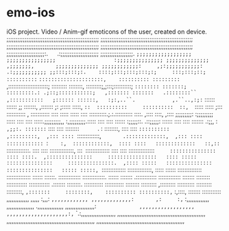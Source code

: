 # emo-ios
iOS project. Video / Anim-gif emoticons of the user, created on device. 
;;;;;;;;;;;;;;;;;;;;;;;;;;;;;;;;;;;;;;;;;;;;;;;;;;;
;;;;;;;;;;;;;;;;;;;;;;;;;;;;;;;;;;;;;;;;;;;;;;;;;;;
;;;;;;;;;;;;;;;;;;;;;;;;;;;;;;;;;;;;;;;;;;;;;;;;;;;
;;;;;;;;;;;;;;;;;;;;;;;;;;;;;;;;;;;;;;;;;;;;;;;;;;;
;;;;;;;;;;;;;;;;;;;;;:.`   `.:;;;;;;;;;;;;;;;;;;;;;
;;;;;;;;;;;;;;;;;;.             `;;;;;;;;;;;;;;;;;;
;;;;;;;;;;;;;;;;                   :;;;;;;;;;;;;;;;
;;;;;;;;;;;;;;       ,;;;;;;;,       ;;;;;;;;;;;;;;
;;;;;;;;;;;;:     ,;:;;;;;;;;;;;:     .:;;;;;;;;;;;
;;:::;:::;:.    ::::;:::;:::;:::;:;     :::;:::;::;
::::::::::`   `:::::::::::::::::::::,    ::::::::::
:::::::::`   ,:::::::::::::::::::::::;    :::::::::
::::::::,   :::::::::;,;:::;::::::::::;   `::::::::
:::::::;   :::::::::.: .;::;:::::::::::;   ,:::::::
:::::::   .::::::::``        ,:::::::::::   ;::::::
::::::,   :;:,..``.            ,.``..,:;:`   ::::::
::::::   ;;   :::::::,       ,:::::::   ;:   ;:::::
:::::,  `::  ::::::::::     ::::::::::  ::,  `:::::
:::::   ;::: ::::::::::: , ::::::::::: ::::   :::::
:::::   :::: ::::::::::.;.:.:::::::::: ::::.  ,::::
::::,  ,:::: ;;;;;;;;;:     :;;;;;;;;; :::::   ::::
::::   :::::.;;;;;;;;;,,   :,;;;;;;;;;.:::::   ::::
::::   :::::: :;;;;;::.     .::;;;;;: ::::::   ::::
::::   ::::::: .:;;,   :   `   ,;;:. :::::::`  ::::
::::   ::::::::`      `.    :       ::::::::,  ::::
::::  `::::::::::`     `          ,:::::::::,  ,:::
::::  `:::::::::::::,`        .:::::::::::::,  ,:::
::::   ::::::::::::  `:`    :,  ::::::::::::,  ::::
::::   :::::::::::::   ::,::`  :::::::::::::.  ::::
::::   ::::::::::::::,  :::` `::::::::::::::   ::::
::::   :::::::::::::::`      :::::::::::::::   ::::
::::.  ,:::::::::::::::     ::::::::::::::::   ::::
:::::   :::::::::::::::     :::::::::::::::.  ,::::
:::::   :::::::::::::::     :::::::::::::::   :::::
:::::,  `::::::::::::::     ::::::::::::::,   :::::
::::::   ::::::::::::::     ::::::::::::::   ::::::
::::::.   :::::::::::::     :::::::::::::.   ::::::
:::::::   .::::::::::::     :::::::::::::   :::::::
::::::::   ::::::::::::     ::::::::::::   .:::::::
::::::::.   :::::::::::     :::::::::::    ::::::::
:::::::::    ,:::::::::     ::::::::::    :::::::::
:::::::::,    `,:::::::     ::::::::,    ::::::::::
::::::::::,`    :,::::,     :::::::     :::::::::::
,,,,,,,,,,,,,     ,,,,,     :,,,:     `,,,,,,,,,,,,
,,,,,,,,,,,,,:       ,:     :,`      :,,,,,,,,,,,,,
,,,,,,,,,,,,,,,,                   .,,,,,,,,,,,,,,,
,,,,,,,,,,,,,,,,,:`              ,,,,,,,,,,,,,,,,,,
,,,,,,,,,,,,,,,,,,,,:,`     `.:,,,,,,,,,,,,,,,,,,,,
,,,,,,,,,,,,,,,,,,,,,,,,,,,,,,,,,,,,,,,,,,,,,,,,,,,
,,,,,,,,,,,,,,,,,,,,,,,,,,,,,,,,,,,,,,,,,,,,,,,,,,,
,,,,,,,,,,,,,,,,,,,,,,,,,,,,,,,,,,,,,,,,,,,,,,,,,,,